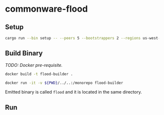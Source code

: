 # commonware-flood

## Setup

```bash
cargo run --bin setup -- --peers 5 --bootstrappers 2 --regions us-west-2,us-east-1 --instance-type t2.micro --dashboard dashboard.json --output assets
```

## Build Binary

_TODO: Docker pre-requisite._

```bash
docker build -t flood-builder .
```

```bash
docker run -it -v ${PWD}/../..:/monorepo flood-builder
```

Emitted binary is called `flood` and it is located in the same directory.

## Run

```bash